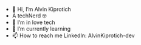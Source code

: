 - 👋 Hi, I’m Alvin Kiprotich
- A techNerd 🤓 
- 👀 I’m in love tech
- 🌱 I’m currently learning 
- 📫 How to reach me LinkedIn: AlvinKiprotich-dev
 

<!---
AlvinKiprotich-dev/AlvinKiprotich-dev is a ✨ special ✨ repository because its `README.md` (this file) appears on your GitHub profile.
You can click the Preview link to take a look at your changes.
--->
